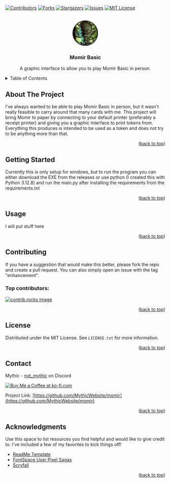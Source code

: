 <!-- Improved compatibility of back to top link: See: https://github.com/othneildrew/Best-README-Template/pull/73 -->
<a id="readme-top"></a>
<!--
*** Thanks for checking out the Best-README-Template. If you have a suggestion
*** that would make this better, please fork the repo and create a pull request
*** or simply open an issue with the tag "enhancement".
*** Don't forget to give the project a star!
*** Thanks again! Now go create something AMAZING! :D
-->



<!-- PROJECT SHIELDS -->
<!--
*** I'm using markdown "reference style" links for readability.
*** Reference links are enclosed in brackets [ ] instead of parentheses ( ).
*** See the bottom of this document for the declaration of the reference variables
*** for contributors-url, forks-url, etc. This is an optional, concise syntax you may use.
*** https://www.markdownguide.org/basic-syntax/#reference-style-links
-->
[![Contributors][contributors-shield]][contributors-url]
[![Forks][forks-shield]][forks-url]
[![Stargazers][stars-shield]][stars-url]
[![Issues][issues-shield]][issues-url]
[![MIT License][license-shield]][license-url]



<!-- PROJECT LOGO -->
<br />
<div align="center">
  <a href="https://github.com/MythicWebsite/momir">
    <img src="Data/momir.png" alt="Logo" width="80" height="80">
  </a>

  <h3 align="center">Momir Basic</h3>

  <p align="center">
    A graphic interface to allow you to play Momir Basic in person.
  </p>
</div>



<!-- TABLE OF CONTENTS -->
<details>
  <summary>Table of Contents</summary>
  <ol>
    <li>
      <a href="#about-the-project">About The Project</a>
    </li>
    <li>
      <a href="#getting-started">Getting Started</a>
    </li>
    <li><a href="#usage">Usage</a></li>
    <li><a href="#contributing">Contributing</a></li>
    <li><a href="#license">License</a></li>
    <li><a href="#contact">Contact</a></li>
    <li><a href="#acknowledgments">Acknowledgments</a></li>
  </ol>
</details>



<!-- ABOUT THE PROJECT -->
## About The Project

I've always wanted to be able to play Momir Basic in person, but it wasn't really feasible to carry around that many cards with me.
This project will bring Momir to paper by connecting to your default printer (preferably a receipt printer) and giving you a graphic interface to print tokens from. Everything this produces is intended to be used as a token and does not try to be anything more than that.

<p align="right">(<a href="#readme-top">back to top</a>)</p>

<!-- GETTING STARTED -->
## Getting Started

Currently this is only setup for windows, but to run the program you can either download the EXE from the releases or use python (I created this with Python 3.12.8) and run the main.py after installing the requirements from the requirements.txt



<p align="right">(<a href="#readme-top">back to top</a>)</p>



<!-- USAGE EXAMPLES -->
## Usage

I will put stuff here

<p align="right">(<a href="#readme-top">back to top</a>)</p>

<!-- CONTRIBUTING -->
## Contributing

If you have a suggestion that would make this better, please fork the repo and create a pull request. You can also simply open an issue with the tag "enhancement".

### Top contributors:

<a href="https://github.com/MythicWebsite/momir/graphs/contributors">
  <img src="https://contrib.rocks/image?repo=MythicWebsite/momir" alt="contrib.rocks image" />
</a>

<p align="right">(<a href="#readme-top">back to top</a>)</p>



<!-- LICENSE -->
## License

Distributed under the MIT License. See `LICENSE.txt` for more information.

<p align="right">(<a href="#readme-top">back to top</a>)</p>



<!-- CONTACT -->
## Contact

Mythic - [not_mythic](https://discordapp.com/users/187356367030452224) on Discord

<a href='https://ko-fi.com/Y8Y3193TFH' target='_blank'><img height='36' style='border:0px;height:36px;' src='https://storage.ko-fi.com/cdn/kofi5.png?v=6' border='0' alt='Buy Me a Coffee at ko-fi.com' /></a>

Project Link: [https://github.com/MythicWebsite/momir](https://github.com/MythicWebsite/momir)

<p align="right">(<a href="#readme-top">back to top</a>)</p>



<!-- ACKNOWLEDGMENTS -->
## Acknowledgments

Use this space to list resources you find helpful and would like to give credit to. I've included a few of my favorites to kick things off!

* [ReadMe Template](https://github.com/othneildrew/Best-README-Template)
* [FontSpace User Pixel Sagas](https://www.fontspace.com/planewalker-font-f18098)
* [Scryfall](https://scryfall.com)

<p align="right">(<a href="#readme-top">back to top</a>)</p>



<!-- MARKDOWN LINKS & IMAGES -->
<!-- https://www.markdownguide.org/basic-syntax/#reference-style-links -->
[contributors-shield]: https://img.shields.io/github/contributors/MythicWebsite/momir.svg?style=for-the-badge
[contributors-url]: https://github.com/MythicWebsite/momir/graphs/contributors
[forks-shield]: https://img.shields.io/github/forks/MythicWebsite/momir.svg?style=for-the-badge
[forks-url]: https://github.com/MythicWebsite/momir/network/members
[stars-shield]: https://img.shields.io/github/stars/MythicWebsite/momir.svg?style=for-the-badge
[stars-url]: https://github.com/MythicWebsite/momir/stargazers
[issues-shield]: https://img.shields.io/github/issues/MythicWebsite/momir.svg?style=for-the-badge
[issues-url]: https://github.com/othneildrew/Best-README-Template/issues
[license-shield]: https://img.shields.io/github/license/MythicWebsite/momir.svg?style=for-the-badge
[license-url]: https://github.com/MythicWebsite/momir/blob/master/LICENSE.txt


